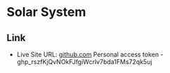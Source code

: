 # Solar System

## Link
- Live Site URL: [github.com]( https://apollo-1101.github.io/solar-system/ )
Personal access token - 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
